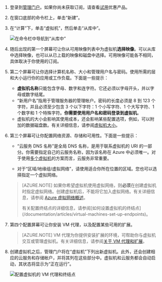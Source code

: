 1. 登录到[管理门户](http://manage.windowsazure.cn)。如果你尚未获取订阅，请查看[试用](/pricing/1rmb-trial/)优惠产品。

2. 在窗口底部的命令栏上，单击“新建”。

3. 在“计算”下，单击“虚拟机”，然后单击“从库中”。

	![在命令栏中导航到“从库中”](./media/virtual-machines-create-WindowsVM/fromgallery.png)

4. 随后出现的第一个屏幕可让你从可用映像列表中为虚拟机**选择映像**。可以从库中选择映像，也可以从已上载的映像和磁盘中选择。可用映像可能各不相同，具体取决于你使用的订阅。

5. 第二个屏幕可让你选择计算机名称、大小和管理用户名与密码。使用所需的层和大小运行你的应用或工作负载。下面是一些提示：

	- **虚拟机名称**只能包含字母、数字和连字符。它还必须以字母开头，并以字母或数字结尾。
	- “新用户名”指用于管理服务器的管理帐户。密码的长度必须是 8 到 123 个字符，并且必须至少包含 3 个以下字符：1 个小写字符、1 个大写字符、1 个数字和 1 个特殊字符。**你需要使用用户名和密码登录到虚拟机**。
	- 虚拟机的大小会影响其使用成本，还会影响某些配置选项，例如，可以附加的数据磁盘数。有关详细信息，请参阅[虚拟机大小](/documentation/articles/virtual-machines-size-specs)。

6. 第三个屏幕可让你配置网络资源、存储和可用性。下面是一些提示：

	- “云服务 DNS 名称”是全局 DNS 名称，是用于联系虚拟机的 URI 的一部分。你需要指定自己的云服务名称，因为该名称在 Azure 中必须唯一。对于使用[多个虚拟机](/documentation/articles/cloud-services-connect-virtual-machine)的方案而言，云服务非常重要。

	- 对于“区域/地缘组/虚拟网络”，请使用适合你所在位置的区域。您也可以选择指定一个虚拟网络。

	>[AZURE.NOTE] 如果你希望虚拟机使用虚拟网络，则**必须**在创建虚拟机时指定虚拟网络。创建虚拟机后，不能将它加入虚拟网络。有关详细信息，请参阅 [Azure 虚拟网络概述](/documentation/articles/virtual-networks-overview)。
	> <p>有关配置终结点的详细信息，请参阅[如何设置虚拟机的终结点](/documentation/articles/virtual-machines-set-up-endpoints)。

7. 第四个配置屏幕可让你安装 VM 代理，以及配置某些可用的扩展。

	>[AZURE.NOTE] VM 代理为你提供安装扩展的环境，可帮助你与虚拟机交互或管理虚拟机。有关详细信息，请参阅[关于 VM 代理和扩展](/documentation/articles/virtual-machines-extensions-agent-about)。

8. 创建虚拟机之后，管理门户将在“虚拟机”下列出新虚拟机。此外，还会创建相应的云服务和存储帐户，并将其列在这些部分中。虚拟机和云服务都会自动启动，其状态将显示为“正在运行”。

	![配置虚拟机的 VM 代理和终结点](./media/virtual-machines-create-WindowsVM/vmcreated.png)

<!---HONumber=Mooncake_0215_2016-->